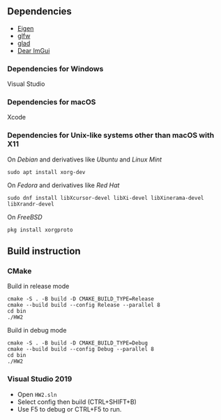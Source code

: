 ## Dependencies

- [Eigen](https://eigen.tuxfamily.org)
- [glfw](https://github.com/glfw/glfw)
- [glad](https://github.com/Dav1dde/glad)
- [Dear ImGui](https://github.com/ocornut/imgui)

### Dependencies for Windows

Visual Studio

### Dependencies for macOS

Xcode

### Dependencies for Unix-like systems other than macOS with X11

On *Debian* and derivatives like *Ubuntu* and *Linux Mint*

`sudo apt install xorg-dev`

On *Fedora* and derivatives like *Red Hat*

`sudo dnf install libXcursor-devel libXi-devel libXinerama-devel libXrandr-devel`

On *FreeBSD*

`pkg install xorgproto`

## Build instruction

### CMake

Build in release mode
```bash=
cmake -S . -B build -D CMAKE_BUILD_TYPE=Release
cmake --build build --config Release --parallel 8
cd bin
./HW2
```

Build in debug mode
```bash=
cmake -S . -B build -D CMAKE_BUILD_TYPE=Debug
cmake --build build --config Debug --parallel 8
cd bin
./HW2
```

### Visual Studio 2019

- Open `HW2.sln`
- Select config then build (CTRL+SHIFT+B)
- Use F5 to debug or CTRL+F5 to run.
